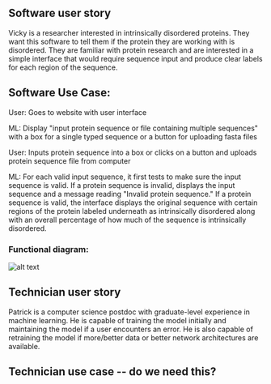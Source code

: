 ## Software user story

Vicky is a researcher interested in intrinsically disordered proteins. They want this software
to tell them if the protein they are working with is disordered. They are familiar with protein
research and are interested in a simple interface that would require sequence input and produce
clear labels for each region of the sequence.


## Software Use Case:

User: Goes to website with user interface

ML: Display "input protein sequence or file containing multiple sequences" with a box for a
single typed sequence or a button for uploading fasta files

User: Inputs protein sequence into a box or clicks on a button and uploads protein sequence file
from computer

ML: For each valid input sequence, it first tests to make sure the input sequence is valid.
    If a protein sequence is invalid, displays the input sequence and a message reading "Invalid
    protein sequence." If a protein sequence is valid, the interface displays the original sequence with certain regions of the
    protein labeled underneath as intrinsically disordered along with an overall percentage of
    how much of the sequence is intrinsically disordered.

### Functional diagram:
![alt text](https://github.com/Intrinsically-Disordered/main-project/blob/main/doc/images/chart.jpg?raw=True)


## Technician user story
Patrick is a computer science postdoc with graduate-level experience in machine learning. He is
capable of training the model initially and maintaining the model if a user encounters an error.
He is also capable of retraining the model if more/better data or better network architectures
are available.


## Technician use case -- do we need this?
